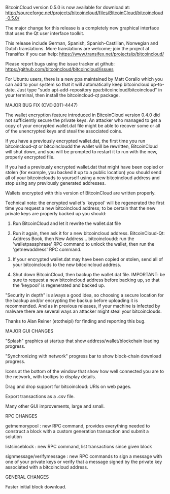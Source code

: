BitcoinCloud version 0.5.0 is now available for download at:
http://sourceforge.net/projects/bitcoincloud/files/BitcoinCloud/bitcoincloud-0.5.0/

The major change for this release is a completely new graphical interface that uses the Qt user interface toolkit.

This release include German, Spanish, Spanish-Castilian, Norwegian and Dutch translations. More translations are welcome; join the project at Transifex if you can help:
https://www.transifex.net/projects/p/bitcoincloud/

Please report bugs using the issue tracker at github:
https://github.com/bitcoincloud/bitcoincloud/issues

For Ubuntu users, there is a new ppa maintained by Matt Corallo which you can add to your system so that it will automatically keep bitcoincloud up-to-date.  Just type "sudo apt-add-repository ppa:bitcoincloud/bitcoincloud" in your terminal, then install the bitcoincloud-qt package.

MAJOR BUG FIX  (CVE-2011-4447)

The wallet encryption feature introduced in BitcoinCloud version 0.4.0 did not sufficiently secure the private keys. An attacker who
managed to get a copy of your encrypted wallet.dat file might be able to recover some or all of the unencrypted keys and steal the
associated coins.

If you have a previously encrypted wallet.dat, the first time you run bitcoincloud-qt or bitcoincloudd the wallet will be rewritten, BitcoinCloud will
shut down, and you will be prompted to restart it to run with the new, properly encrypted file.

If you had a previously encrypted wallet.dat that might have been copied or stolen (for example, you backed it up to a public
location) you should send all of your bitcoinclouds to yourself using a new bitcoincloud address and stop using any previously generated addresses.

Wallets encrypted with this version of BitcoinCloud are written properly.

Technical note: the encrypted wallet's 'keypool' will be regenerated the first time you request a new bitcoincloud address; to be certain that the
new private keys are properly backed up you should:

1. Run BitcoinCloud and let it rewrite the wallet.dat file

2. Run it again, then ask it for a new bitcoincloud address.
BitcoinCloud-Qt: Address Book, then New Address...
bitcoincloudd: run the 'walletpassphrase' RPC command to unlock the wallet,  then run the 'getnewaddress' RPC command.

3. If your encrypted wallet.dat may have been copied or stolen, send  all of your bitcoinclouds to the new bitcoincloud address.

4. Shut down BitcoinCloud, then backup the wallet.dat file.
IMPORTANT: be sure to request a new bitcoincloud address before backing up, so that the 'keypool' is regenerated and backed up.

"Security in depth" is always a good idea, so choosing a secure location for the backup and/or encrypting the backup before uploading it is recommended. And as in previous releases, if your machine is infected by malware there are several ways an attacker might steal your bitcoinclouds.

Thanks to Alan Reiner (etotheipi) for finding and reporting this bug.

MAJOR GUI CHANGES

"Splash" graphics at startup that show address/wallet/blockchain loading progress.

"Synchronizing with network" progress bar to show block-chain download progress.

Icons at the bottom of the window that show how well connected you are to the network, with tooltips to display details.

Drag and drop support for bitcoincloud: URIs on web pages.

Export transactions as a .csv file.

Many other GUI improvements, large and small.

RPC CHANGES

getmemorypool : new RPC command, provides everything needed to construct a block with a custom generation transaction and submit a solution

listsinceblock : new RPC command, list transactions since given block

signmessage/verifymessage : new RPC commands to sign a message with one of your private keys or verify that a message signed by the private key associated with a bitcoincloud address.

GENERAL CHANGES

Faster initial block download.
